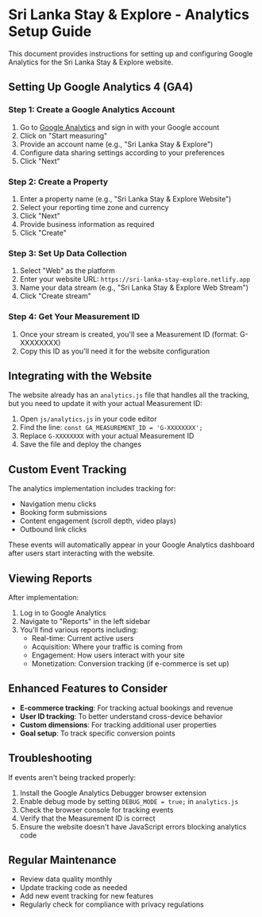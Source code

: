 # Sri Lanka Stay & Explore - Analytics Setup Guide

This document provides instructions for setting up and configuring Google Analytics for the Sri Lanka Stay & Explore website.

## Setting Up Google Analytics 4 (GA4)

### Step 1: Create a Google Analytics Account

1. Go to [Google Analytics](https://analytics.google.com/) and sign in with your Google account
2. Click on "Start measuring"
3. Provide an account name (e.g., "Sri Lanka Stay & Explore")
4. Configure data sharing settings according to your preferences
5. Click "Next"

### Step 2: Create a Property

1. Enter a property name (e.g., "Sri Lanka Stay & Explore Website")
2. Select your reporting time zone and currency
3. Click "Next"
4. Provide business information as required
5. Click "Create"

### Step 3: Set Up Data Collection

1. Select "Web" as the platform
2. Enter your website URL: `https://sri-lanka-stay-explore.netlify.app`
3. Name your data stream (e.g., "Sri Lanka Stay & Explore Web Stream")
4. Click "Create stream"

### Step 4: Get Your Measurement ID

1. Once your stream is created, you'll see a Measurement ID (format: G-XXXXXXXX)
2. Copy this ID as you'll need it for the website configuration

## Integrating with the Website

The website already has an `analytics.js` file that handles all the tracking, but you need to update it with your actual Measurement ID:

1. Open `js/analytics.js` in your code editor
2. Find the line: `const GA_MEASUREMENT_ID = 'G-XXXXXXXX';`
3. Replace `G-XXXXXXXX` with your actual Measurement ID
4. Save the file and deploy the changes

## Custom Event Tracking

The analytics implementation includes tracking for:

- Navigation menu clicks
- Booking form submissions
- Content engagement (scroll depth, video plays)
- Outbound link clicks

These events will automatically appear in your Google Analytics dashboard after users start interacting with the website.

## Viewing Reports

After implementation:

1. Log in to Google Analytics
2. Navigate to "Reports" in the left sidebar
3. You'll find various reports including:
   - Real-time: Current active users
   - Acquisition: Where your traffic is coming from
   - Engagement: How users interact with your site
   - Monetization: Conversion tracking (if e-commerce is set up)

## Enhanced Features to Consider

- **E-commerce tracking**: For tracking actual bookings and revenue
- **User ID tracking**: To better understand cross-device behavior
- **Custom dimensions**: For tracking additional user properties
- **Goal setup**: To track specific conversion points

## Troubleshooting

If events aren't being tracked properly:

1. Install the Google Analytics Debugger browser extension
2. Enable debug mode by setting `DEBUG_MODE = true;` in `analytics.js`
3. Check the browser console for tracking events
4. Verify that the Measurement ID is correct
5. Ensure the website doesn't have JavaScript errors blocking analytics code

## Regular Maintenance

- Review data quality monthly
- Update tracking code as needed
- Add new event tracking for new features
- Regularly check for compliance with privacy regulations 